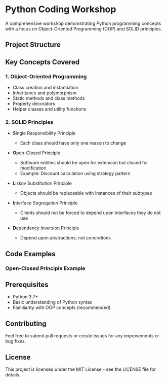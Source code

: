# Python Coding Workshop

A comprehensive workshop demonstrating Python programming concepts with a focus on Object-Oriented Programming (OOP) and SOLID principles.


## Project Structure
## Key Concepts Covered

### 1. Object-Oriented Programming
- Class creation and instantiation
- Inheritance and polymorphism
- Static methods and class methods
- Property decorators
- Helper classes and utility functions

### 2. SOLID Principles
- **S**ingle Responsibility Principle
  - Each class should have only one reason to change
  
- **O**pen-Closed Principle
  - Software entities should be open for extension but closed for modification
  - Example: Discount calculation using strategy pattern
  
- **L**iskov Substitution Principle
  - Objects should be replaceable with instances of their subtypes
  
- **I**nterface Segregation Principle
  - Clients should not be forced to depend upon interfaces they do not use
  
- **D**ependency Inversion Principle
  - Depend upon abstractions, not concretions

## Code Examples

### Open-Closed Principle Example

## Prerequisites
- Python 3.7+
- Basic understanding of Python syntax
- Familiarity with OOP concepts (recommended)

## Contributing
Feel free to submit pull requests or create issues for any improvements or bug fixes.

## License
This project is licensed under the MIT License - see the LICENSE file for details.